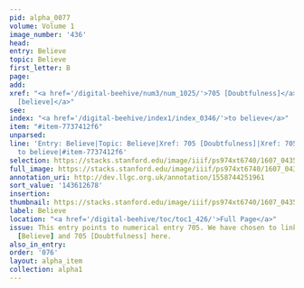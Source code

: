 ```yaml
---
pid: alpha_0077
volume: Volume 1
image_number: '436'
head:
entry: Believe
topic: Believe
first_letter: B
page:
add:
xref: "<a href='/digital-beehive/num3/num_1025/'>705 [Doubtfulness]</a>|<a href='/digital-beehive/num3/num_1026/'>705
  [believe]</a>"
see:
index: "<a href='/digital-beehive/index1/index_0346/'>to believe</a>"
item: "#item-7737412f6"
unparsed:
line: 'Entry: Believe|Topic: Believe|Xref: 705 [Doubtfulness]|Xref: 705 [believe]|Index:
  to believe|#item-7737412f6'
selection: https://stacks.stanford.edu/image/iiif/ps974xt6740/1607_0435/855,2678,2911,209/full/0/default.jpg
full_image: https://stacks.stanford.edu/image/iiif/ps974xt6740/1607_0435/full/full/0/default.jpg
annotation_uri: http://dev.llgc.org.uk/annotation/1558744251961
sort_value: '143612678'
insertion:
thumbnail: https://stacks.stanford.edu/image/iiif/ps974xt6740/1607_0435/855,2678,600,180/250,/0/default.jpg
label: Believe
location: "<a href='/digital-beehive/toc/toc1_426/'>Full Page</a>"
issue: This entry points to numerical entry 705. We have chosen to link to both 705
  [Believe] and 705 [Doubtfulness] here.
also_in_entry:
order: '076'
layout: alpha_item
collection: alpha1
---
```

